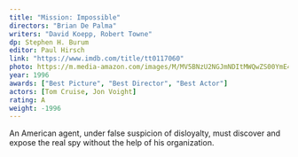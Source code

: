 ```yaml
---
title: "Mission: Impossible"
directors: "Brian De Palma"
writers: "David Koepp, Robert Towne"
dp: Stephen H. Burum
editor: Paul Hirsch
link: "https://www.imdb.com/title/tt0117060"
photo: https://m.media-amazon.com/images/M/MV5BNzU2NGJmNDItMWQwZS00YmE4LTk0YzUtYjdlZDE2YjkwM2RmXkEyXkFqcGdeQXVyNDkzNTM2ODg@._V1_FMjpg_UX1210_.jpg
year: 1996
awards: ["Best Picture", "Best Director", "Best Actor"]
actors: [Tom Cruise, Jon Voight]
rating: A
weight: -1996
---
```

An American agent, under false suspicion of disloyalty, must discover and expose the real spy without the help of his organization.